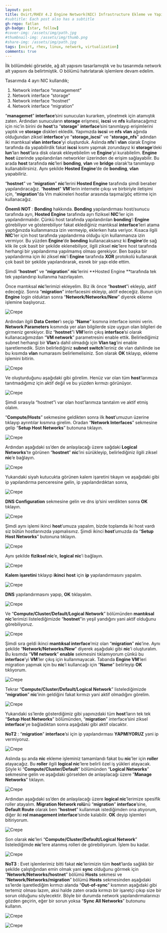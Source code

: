 ```yaml
---
layout: post
title: Ovirt/RHEV 4.2 Engine Network(NIC) Infrastructure Ekleme ve Yapılandırma - Bölüm 6
#subtitle: Each post also has a subtitle
gh-repo: fatlan
gh-badge: [star, follow]
#cover-img: /assets/img/path.jpg
#thumbnail-img: /assets/img/thumb.png
#share-img: /assets/img/path.jpg
tags: [ovirt, rhev, linux, network, virtualization]
comments: true
---
```

İlk bölümdeki görselde, ağ alt yapısını tasarlamıştık ve bu tasarımda network alt yapısını da belirtmiştik. O bölümü hatırlatarak işlemlere devam edelim.

Tasarımda 4 ayrı NIC kullandık;

1. Network interface “management”
2. Network interface “storage”
3. Network interface “hostnet”
4. Network interface “migration”

“**managemet**” **interface**’sini sunucuları kurarken, yönetmek için atamıştık zaten. Ardından sunucuların **storage** erişmesi, **iscsi** ve **nfs** kullanacağımız için nic’in birini de **host**’ta “**storage**” **interface**’sini tanımlayıp erişimlerini yaptık ve **storage** diskleri ekledik. Yapımızda **iscsi** ve **nfs** **vlan** ağında olduğundan ziksel **interface**’ye “**storage_iscsi**” ve “**storage_nfs**” adından iki mantıksal **vlan** **interface**’yi oluşturduk. Aslında **nfs**’i **vlan** olarak Engine tarafında da yapabilirdik fakat **iscsi** kısmı yapmak zorundayız ki **storage**’deki **lun**‘ları **host**’lara disk olarak ekleyebilelim ve **Engine**’yi kurabilelim. **Engine** **host** üzerinde yapılandırılan networkler üzerinden de erişim sağlayabilir. Bu arada **host** tarafında **nic**’leri **bonding**, **vlan** ve **bridge** olarak’ta tanımlayıp kullanabilirsiniz. Aynı şekilde **Hosted** **Engine**’de de **bonding**, **vlan** yapabiliriz.

“**hostnet**” ve “**migration**” **nic**‘lerini **Hosted Engine** tarafında şimdi beraber yapılandıracağız. “**hostnet**” **VM**’lerin internete çıkışı ve birbiriyle iletişimi için, “**migration**”da Vm makineleri hostlar arasında taşıma/göç ettirme için kullanacağız.

**Önemli NOT** : **Bonding** hakkında. **Bonding** yapılandırması host/sunucu tarafında ayrı, **Hosted Engine** tarafında ayrı fiziksel **NIC**’ler için yapılandırmalıdır. Çünkü host tarafında yapılandırılan **bonding**’i **Engine** görebiliyor ve gösterebiliyor fakat eklediğiniz mantıksal **interface**’leri atama yaptığınızda kullanmanıza izin vermeyip, eklerken hata veriyor. Kısaca ilgili **NIC**’ler için host tarafında yapılandırma olduğu için kullanmanıza izin vermiyor. Bu yüzden **Engine**’de **bonding** kullanacaksanız ki **Engine**’de sağ klik ile çok basit bir şekilde eklenebiliyor, ilgili ziksel **nic**’lere host tarafında herhangi bir yapılandırma yapılmamış olması gerekiyor. Ben başka bir yapılandırma için iki ziksel **nic**’i **Engine** tarafında **XOR** protokolü kullanarak çok basit bir şekilde yapılandırarak, esnek bir yapı elde ettim.

Şimdi “**hostnet**” ve “**migration**” **nic**‘lerini **Hosted Engine **tarafında tek tek yapılandırıp kullanıma hazırlayalım.

Önce mantıksal **nic**’lerimizi ekleyelim. Biz ilk önce “**hostnet**”i ekleyip, aktif edeceğiz. Sonra “**migration**” interfacesini ekleyip, aktif edeceğiz. Bunun için **Engine** login olduktan sonra “**Network/Networks/New**” diyerek ekleme işlemine başlıyoruz.

![Crepe](/assets/img/ovirt42-nics-conf/ovirt42-nic-co01.png)

Ardından ilgili **Data Center**’ı seçip “**Name**” kısmına interface ismini verin. **Network Parameters** kısmında yer alan bilgilerde size uygun olan bilgileri de girmeniz gerekiyor. Biz “**hostnet**”i **VM**’lerin çıkış **interface**’si olarak kullanacağımızdan “**VM network**” parametresini enable ettik. Belirlediğimiz subnet herhangi bir **Vlan**’a dahil olmadığı için **Vlan tag**’ini enable işaretlemedik. Sizin belirlediğiniz **subnet switch**’leriniz de vlan dahilinde ise bu kısımda **vlan** numarasını belirlemelisiniz. Son olarak **OK** tıklayıp, ekleme işlemini bitirin.

![Crepe](/assets/img/ovirt42-nics-conf/ovirt42-nic-co02.png)

Ve oluşturduğunu aşağıdaki gibi görelim. Henüz var olan tüm **host**‘larımıza tanıtmadığımız için aktif değil ve bu yüzden kırmızı görünüyor.

![Crepe](/assets/img/ovirt42-nics-conf/ovirt42-nic-co03.png)

Şimdi sırasıyla “hostnet”i var olan host’larımıza tanıtalım ve aktif etmiş olalım.

“**Compute/Hosts**” sekmesine geldikten sonra ilk **host**’umuzun üzerine tıklayıp ayrıntılar kısmına girelim. Oradan “**Network Interfaces**” sekmesine gelip “**Setup Host Networks**” butonuna tıklayın.

![Crepe](/assets/img/ovirt42-nics-conf/ovirt42-nic-co04.png)

Ardından aşağıdaki ss’den de anlaşılacağı üzere sağdaki **Logical Networks**’te görünen “**hostnet**” **nic**’ini sürükleyip, belirlediğiniz ilgili ziksel **nic**’e bağlayın.

![Crepe](/assets/img/ovirt42-nics-conf/ovirt42-nic-co05.png)

Yukarıdaki siyah kutucukta görünen kalem işaretini tıkayın ve aşağıdaki gibi ip yapılandırma penceresine gelin, ip yapılandırdıktan sonra,

![Crepe](/assets/img/ovirt42-nics-conf/ovirt42-nic-co06.png)

**DNS Configuration** sekmesine gelin ve dns ip’sini verdikten sonra **OK** tıklayın.

![Crepe](/assets/img/ovirt42-nics-conf/ovirt42-nic-co07.png)

Şimdi aynı işlemi ikinci **host**’umuza yapalım, bizde toplamda iki host vardı siz bütün hostlarınızda yapmalısınız. Şimdi ikinci **host**’umuzda da “**Setup Host Networks**” butonuna tıklayın.

![Crepe](/assets/img/ovirt42-nics-conf/ovirt42-nic-co08.png)

Aynı şekilde **fiziksel nic**’e, **logical nic**’i bağlayın.

![Crepe](/assets/img/ovirt42-nics-conf/ovirt42-nic-co09.png)

**Kalem işaretini** tıklayıp **ikinci** **host** için **ip** yapılandırmasını yapalım.

![Crepe](/assets/img/ovirt42-nics-conf/ovirt42-nic-co10.png)

**DNS** yapılandırmasını yapıp, **OK** tıklayalım.

![Crepe](/assets/img/ovirt42-nics-conf/ovirt42-nic-co11.png)

Ve “**Compute/Cluster/Default/Logical Network**” bölümünden **mantıksal nic**’lerimizi listelediğimizde “**hostnet**”in yeşil yandığını yani aktif olduğunu görebiliyoruz.

![Crepe](/assets/img/ovirt42-nics-conf/ovirt42-nic-co12.png)

Şimdi sıra geldi ikinci **mantıksal interface**’miz olan “**migration**” **nic**’ine. Aynı şekilde “**Network/Networks/New**” diyerek aşağıdaki gibi **nic**’i oluşturalım. Bu kısımda “**VM network**” **enable** sekmesini tıklamıyorum çünkü bu **interface**’yi **VM**’ler çıkış için kullanmayacak. Tabanda **Engine VM**’leri migration yapmak için bu **nic**’i kullancağı için “**Name**” belirleyip **OK** tıklıyorum.

![Crepe](/assets/img/ovirt42-nics-conf/ovirt42-nic-co13.png)

Tekrar “**Compute/Cluster/Default/Logical Network**” listelediğimizde “**migration**” **nic**’inin geldiğini fakat kırmızı yani aktif olmadığını görelim.

![Crepe](/assets/img/ovirt42-nics-conf/ovirt42-nic-co14.png)

Yukarıdaki ss’lerde gösterdiğimiz gibi yapınızdaki tüm **host**’ların tek tek “**Setup Host Networks**” bölümünden, “**migration**” interface’sini ziksel **interface**’ye bağladıktan sonra aşağıdaki gibi aktif olacaktır.

**NoT2** : “**migration**” **interface**’si için ip yapılandırması **YAPMIYORUZ** yani ip vermiyoruz.

![Crepe](/assets/img/ovirt42-nics-conf/ovirt42-nic-co15.png)

Aslında şu anda **nic** ekleme işleminiz tamamlandı fakat bu **nic**’ler için **roller** atayacağız. Bu **roller** ilgili **logical nic**’lere belirli özel iş yükleri atayacak. Şöyle ki “**Compute/Cluster/Default**” bölümünden “**Logical Networks**” sekmesine gelin ve aşağıdaki görselden de anlaşılacağı üzere ”**Manage Networks**” tıklayın.

![Crepe](/assets/img/ovirt42-nics-conf/ovirt42-nic-co16.png)

Ardından aşağıdaki ss’den de anlaşılacağı üzere **logical nic**’lerimize spesifik roller atayalım. **Migration Network rolü**nü “**migration**” **interface**’sine, **Default Route** olarak ben “**hostnet**” kullanmak istediğimden ona atıyorum, diğer iki **rol management interface**‘sinde kalabilir. **OK** deyip işlemleri bitiriyorum.

![Crepe](/assets/img/ovirt42-nics-conf/ovirt42-nic-co17.png)

Son olarak **nic**’leri “**Compute/Cluster/Default/Logical Network**” listelediğimde **nic**’lere atanmış rolleri de görebiliyorum. İşlem bu kadar.

![Crepe](/assets/img/ovirt42-nics-conf/ovirt42-nic-co18.png)

**NoT3** : Evet işlemlerimiz bitti fakat **nic**’lerimizin tüm **host**’larda sağlıklı bir şekilde çalıştığından emin olmak yani **sync** olduğunu görmek için “**Network/Networks/hostnet**” bölümü **Hosts** sekmesi ve “**Network/Networks/migration**” bölümü **Hosts** sekmesinden aşağıdaki ss’lerde işaretlediğim kırmızı alanda “**Out-of-sync**” kısmının aşağıdaki gibi tertemiz olması lazım, aksi halde zaten orada kırmızı bir işaretçi çıkıp size bir sorun olduğunu söylecektir. Böyle bir durumda network yapılandırmalarınızı gözden geçirin, eğer bir sorun yoksa “**Sync All Networks**” butonunu kullanın.

![Crepe](/assets/img/ovirt42-nics-conf/ovirt42-nic-co19.png)

![Crepe](/assets/img/ovirt42-nics-conf/ovirt42-nic-co20.png)


